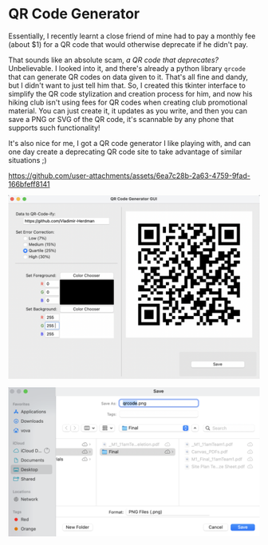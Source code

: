 # QR Code Generator
Essentially, I recently learnt a close friend of mine had to pay a monthly
fee (about $1) for a QR code that would otherwise deprecate if he didn't pay.

That sounds like an absolute scam, *a QR code that deprecates?*  Unbelievable.
I looked into it, and there's already a python library `qrcode` that can 
generate QR codes on data given to it.  That's all fine and dandy, but 
I didn't want to just tell him that.  So, I created this tkinter interface 
to simplify the QR code stylization and creation process for him, and now 
his hiking club isn't using fees for QR codes when creating club promotional 
material.  You can just create it, it updates as you write, and then you can 
save a PNG or SVG of the QR code, it's scannable by any phone that supports
such functionality!

It's also nice for me, I got a QR code generator I like playing with, and can 
one day create a deprecating QR code site to take advantage of similar situations ;)

<!-- Video and Documentation -->
https://github.com/user-attachments/assets/6ea7c28b-2a63-4759-9fad-166bfeff8141

![](Documentation_Images/gitQR.png)

![](Documentation_Images/saveFunctionality.png)
